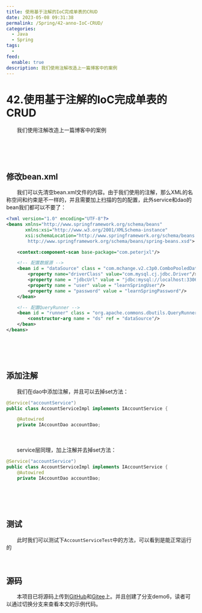 ```yaml
---
title: 使用基于注解的IoC完成单表的CRUD
date: 2023-05-08 09:31:38
permalink: /Spring/42-anno-IoC-CRUD/
categories:
  - Java
  - Spring
tags:
  - 
feed:
  enable: true
description: 我们使用注解改造上一篇博客中的案例
---
```

# 42.使用基于注解的IoC完成单表的CRUD

　　我们使用注解改造上一篇博客中的案例

　<!-- more -->　‍

　　‍

## 修改bean.xml

　　我们可以先清空bean.xml文件的内容。由于我们使用的注解，那么XML的名称空间和约束是不一样的，并且需要加上扫描的包的配置，此外service和dao的bean我们都可以不要了：

```xml
<?xml version="1.0" encoding="UTF-8"?>
<beans xmlns="http://www.springframework.org/schema/beans"
       xmlns:xsi="http://www.w3.org/2001/XMLSchema-instance"
       xsi:schemaLocation="http://www.springframework.org/schema/beans
        http://www.springframework.org/schema/beans/spring-beans.xsd">

    <context:component-scan base-package="com.peterjxl"/>

    <!-- 配置数据源 -->
    <bean id = "dataSource" class = "com.mchange.v2.c3p0.ComboPooledDataSource">
        <property name="driverClass" value="com.mysql.cj.jdbc.Driver"/>
        <property name = "jdbcUrl" value = "jdbc:mysql://localhost:3306/learnSpring"/>
        <property name = "user" value = "learnSpringUser"/>
        <property name = "password" value = "learnSpringPassword"/>
    </bean>

    <!-- 配置QueryRunner -->
    <bean id = "runner" class = "org.apache.commons.dbutils.QueryRunner" scope = "prototype">
        <constructor-arg name = "ds" ref = "dataSource"/>
    </bean>
</beans>
```

　　‍

　　‍

## 添加注解

　　我们在dao中添加注解，并且可以去掉set方法：

```java
@Service("accountService")
public class AccountServiceImpl implements IAccountService {

    @Autowired
    private IAccountDao accountDao;
```

　　‍

　　service层同理，加上注解并去掉set方法：

```java
@Service("accountService")
public class AccountServiceImpl implements IAccountService {
    @Autowired
    private IAccountDao accountDao;
```

　　‍

　　‍

## 测试

　　此时我们可以测试下`AccountServiceTest`中的方法，可以看到是能正常运行的

　　‍

## 源码

　　本项目已将源码上传到[GitHub](https://github.com/Peter-JXL/LearnSpring)和[Gitee](https://gitee.com/peterjxl/LearnSpring)上。并且创建了分支demo6，读者可以通过切换分支来查看本文的示例代码。

